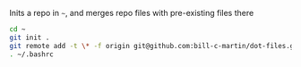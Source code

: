 Inits a repo in `~`, and merges repo files with pre-existing files there

```bash
cd ~
git init .
git remote add -t \* -f origin git@github.com:bill-c-martin/dot-files.git
. ~/.bashrc
```
